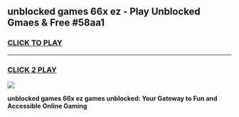 
## unblocked games 66x ez - Play Unblocked Gmaes & Free #58aa1
<h3>
<a href="https://news.freeplayer.one?title=unblocked_games_66x_ez&ref=03M">CLICK TO PLAY</a></h3>
<hr>

<h3>
<a href="https://news.freeplayer.one?title=unblocked_games_66x_ez&ref=03M">CLICK 2 PLAY</a>
  
</h3>

<a href="https://news.freeplayer.one?title=unblocked_games_66x_ez&ref=03M"><img src="https://clearcache.store/games.png"></a>


**unblocked games 66x ez games unblocked: Your Gateway to Fun and Accessible Online Gaming**
